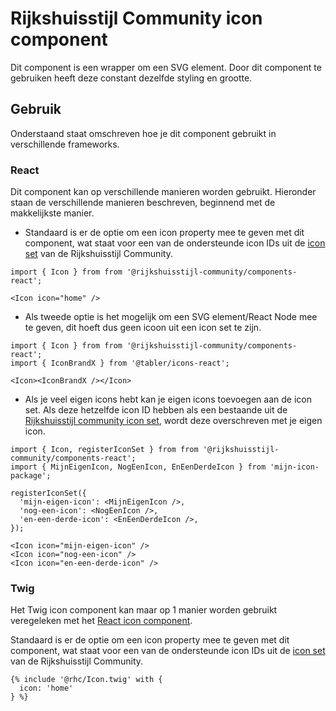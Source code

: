 <!-- @license CC0-1.0 -->

# Rijkshuisstijl Community icon component

Dit component is een wrapper om een SVG element. Door dit component te gebruiken heeft deze constant dezelfde styling en grootte.

## Gebruik

Onderstaand staat omschreven hoe je dit component gebruikt in verschillende frameworks.

### React

Dit component kan op verschillende manieren worden gebruikt. Hieronder staan de verschillende manieren beschreven, beginnend met de makkelijkste manier.

- Standaard is er de optie om een icon property mee te geven met dit component, wat staat voor een van de ondersteunde icon IDs uit de [icon set](?path=/docs/rhc-templates-default-icon-set--docs) van de Rijkshuisstijl Community.

```tsx
import { Icon } from from '@rijkshuisstijl-community/components-react';

<Icon icon="home" />
```

- Als tweede optie is het mogelijk om een SVG element/React Node mee te geven, dit hoeft dus geen icoon uit een icon set te zijn.

```tsx
import { Icon } from from '@rijkshuisstijl-community/components-react';
import { IconBrandX } from '@tabler/icons-react';

<Icon><IconBrandX /></Icon>
```

- Als je veel eigen icons hebt kan je eigen icons toevoegen aan de icon set. Als deze hetzelfde icon ID hebben als een bestaande uit de [Rijkshuisstijl community icon set](?path=/docs/rhc-templates-default-icon-set--docs), wordt deze overschreven met je eigen icon.

```tsx
import { Icon, registerIconSet } from from '@rijkshuisstijl-community/components-react';
import { MijnEigenIcon, NogEenIcon, EnEenDerdeIcon } from 'mijn-icon-package';

registerIconSet({
  'mijn-eigen-icon': <MijnEigenIcon />,
  'nog-een-icon': <NogEenIcon />,
  'en-een-derde-icon': <EnEenDerdeIcon />,
});

<Icon icon="mijn-eigen-icon" />
<Icon icon="nog-een-icon" />
<Icon icon="en-een-derde-icon" />

```

### Twig

Het Twig icon component kan maar op 1 manier worden gebruikt veregeleken met het [React icon component](?path=/docs/rhc-icon--docs).

Standaard is er de optie om een icon property mee te geven met dit component, wat staat voor een van de ondersteunde icon IDs uit de [icon set](?path=/docs/rhc-templates-default-icon-set--docs) van de Rijkshuisstijl Community.

```twig
{% include '@rhc/Icon.twig' with {
  icon: 'home'
} %}
```
